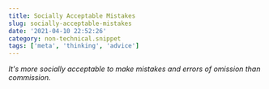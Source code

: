 ```yaml
---
title: Socially Acceptable Mistakes
slug: socially-acceptable-mistakes
date: '2021-04-10 22:52:26'
category: non-technical.snippet
tags: ['meta', 'thinking', 'advice']
---
```


_It's more socially acceptable to make mistakes and errors of omission than commission._
